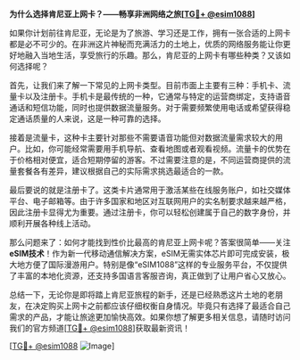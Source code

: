 **为什么选择肯尼亚上网卡？——畅享非洲网络之旅[[TG💪+ @esim1088](https://t.me/s/esim1088)]**

如果你计划前往肯尼亚，无论是为了旅游、学习还是工作，拥有一张合适的上网卡都是必不可少的。在非洲这片神秘而充满活力的土地上，优质的网络服务能让你更好地融入当地生活，享受旅行的乐趣。那么，肯尼亚的上网卡有哪些种类？又该如何选择呢？

首先，让我们来了解一下常见的上网卡类型。目前市面上主要有三种：手机卡、流量卡以及注册卡。手机卡是最传统的一种，它通常与特定的运营商绑定，支持语音通话和短信功能，同时也提供数据流量服务。对于需要频繁使用电话或希望获得稳定通话质量的人来说，这是一种可靠的选择。

接着是流量卡，这种卡主要针对那些不需要语音功能但对数据流量需求较大的用户。比如，你可能经常需要用手机导航、查看地图或者观看视频。流量卡的优势在于价格相对便宜，适合短期停留的游客。不过需要注意的是，不同运营商提供的流量套餐各有差异，建议根据自己的实际需求挑选最适合的一款。

最后要说的就是注册卡了。这类卡片通常用于激活某些在线服务账户，如社交媒体平台、电子邮箱等。由于许多国家和地区对互联网用户的实名制要求越来越严格，因此注册卡显得尤为重要。通过注册卡，你可以轻松创建属于自己的数字身份，并顺利开展各种线上活动。

那么问题来了：如何才能找到性价比最高的肯尼亚上网卡呢？答案很简单——关注 **eSIM技术**！作为新一代移动通信解决方案，eSIM无需实体芯片即可完成安装，极大地方便了国际漫游用户。特别是像“eSIM1088”这样的专业服务平台，不仅提供了丰富的本地化资源，还支持多国语言客服咨询，真正做到了让用户省心又放心。

总结一下，无论你是即将踏上肯尼亚旅程的新手，还是已经熟悉这片土地的老朋友，在决定购买上网卡之前都应该仔细权衡自身情况。毕竟只有选择了最适合自己需求的产品，才能让旅途更加愉快高效。如果你想了解更多相关信息，请随时访问我们的官方频道[[TG💪+ @esim1088](https://t.me/s/esim1088)]获取最新资讯！

[[TG💪+ @esim1088](https://t.me/s/esim1088) ![Image](https://i.postimg.cc/4NQfJmqS/Snipaste-2025-05-13-00-14-12.png)]